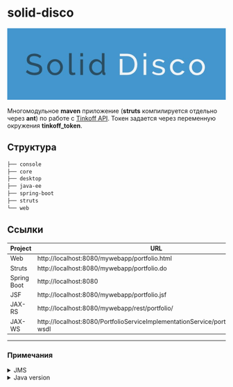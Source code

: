 # solid-disco

![](./images/logo.jpg)

Многомодульное **maven** приложение (**struts** компилируется отдельно через **ant**) по работе с [Tinkoff API](https://github.com/RussianInvestments/invest-api-java-sdk).
Токен задается через переменную окружения **tinkoff_token**.

## Структура

```bash
├── console
├── core
├── desktop
├── java-ee
├── spring-boot
├── struts
└── web
```

## Ссылки

| Project | URL |
|---------|------|
| Web     | http://localhost:8080/mywebapp/portfolio.html |
| Struts  | http://localhost:8080/mywebapp/portfolio.do  |
| Spring Boot | http://localhost:8080 |
| JSF | http://localhost:8080/mywebapp/portfolio.jsf |
| JAX-RS | http://localhost:8080/mywebapp/rest/portfolio/ |
| JAX-WS | http://localhost:8080/PortfolioServiceImplementationService/portfolioWebService?wsdl |

---
### Примечания

<details>
<summary>JMS</summary>

![](./images/connection_factories.jpg)

![](./images/destination_resources.jpg)

</details>

<details>
  <summary>Java version</summary>

- Java 1.2 uses major version 46

- Java 1.3 uses major version 47

- Java 1.4 uses major version 48

- Java 5 uses major version 49

- Java 6 uses major version 50

- Java 7 uses major version 51

- Java 8 uses major version 52

- Java 9 uses major version 53

- Java 10 uses major version 54

- Java 11 uses major version 55

- Java 12 uses major version 56

- Java 13 uses major version 57

- Java 14 uses major version 58

- Java 15 uses major version 59

- Java 16 uses major version 60

- Java 17 uses major version 61

- Java 18 uses major version 62

- Java 19 uses major version 63

</details>

